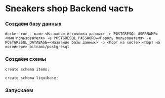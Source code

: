 # Sneakers shop Backend часть

### Создаём базу данных

    docker run --name <Название источника данных> -e POSTGRESQL_USERNAME=<Имя пользователя> -e POSTGRESQL_PASSWORD=<Пароль пользователя> -e POSTGRESQL_DATABASE=<Название базы данных> -p <Порт на хосте>:<Порт на котейнере> bitnami/postgresql

### Создаём схемы

    create schema items;

    create schema liquibase;

### Запускаем